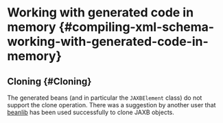 Working with generated code in memory {#compiling-xml-schema-working-with-generated-code-in-memory}
=====================================

Cloning {#Cloning}
-------

The generated beans (and in particular the `JAXBElement` class) do not
support the clone operation. There was a suggestion by another user that
[beanlib](http://beanlib.sourceforge.net/) has been used successfully to
clone JAXB objects.
